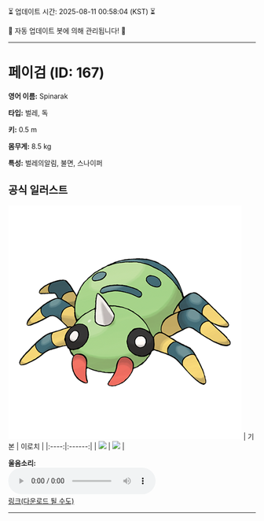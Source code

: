 
⏳ 업데이트 시간: 2025-08-11 00:58:04 (KST) ⏳

🤖 자동 업데이트 봇에 의해 관리됩니다! 🤖

---

# 페이검 (ID: 167)
**영어 이름:** Spinarak

**타입:** 벌레, 독

**키:** 0.5 m

**몸무게:** 8.5 kg

**특성:** 벌레의알림, 불면, 스나이퍼

## 공식 일러스트
![](https://raw.githubusercontent.com/PokeAPI/sprites/master/sprites/pokemon/other/official-artwork/167.png)
| 기본 | 이로치 |
|:----:|:------:|
| <img src="http://play.pokemonshowdown.com/sprites/ani/spinarak.gif" width="200"> | <img src="http://play.pokemonshowdown.com/sprites/ani-shiny/spinarak.gif" width="200"> |

**울음소리:**<br><audio controls src="https://raw.githubusercontent.com/PokeAPI/cries/main/cries/pokemon/latest/167.ogg"></audio><br> [링크(다운로드 될 수도)](https://raw.githubusercontent.com/PokeAPI/cries/main/cries/pokemon/latest/167.ogg)


---
